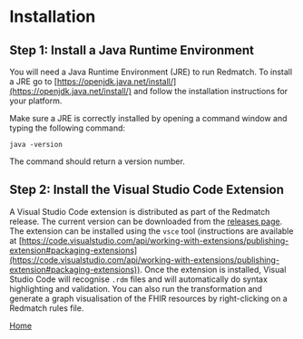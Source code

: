 # Installation

## Step 1: Install a Java Runtime Environment

You will need a Java Runtime Environment (JRE) to run Redmatch. To install a JRE go to [https://openjdk.java.net/install/](https://openjdk.java.net/install/) and follow the installation instructions for your platform.

Make sure a JRE is correctly installed by opening a command window and typing the following command:

```
java -version
```
The command should return a version number.

## Step 2: Install the Visual Studio Code Extension

A Visual Studio Code extension is distributed as part of the Redmatch release. The current version can be downloaded from the [releases page](https://github.com/aehrc/redmatch/releases). The extension can be installed using the `vsce` tool (instructions are available at [https://code.visualstudio.com/api/working-with-extensions/publishing-extension#packaging-extensions](https://code.visualstudio.com/api/working-with-extensions/publishing-extension#packaging-extensions)). Once the extension is installed, Visual Studio Code will recognise `.rdm` files and will automatically do syntax highlighting and validation. You can also run the transformation and generate a graph visualisation of the FHIR resources by right-clicking on a Redmatch rules file.

[Home](./index.html)
